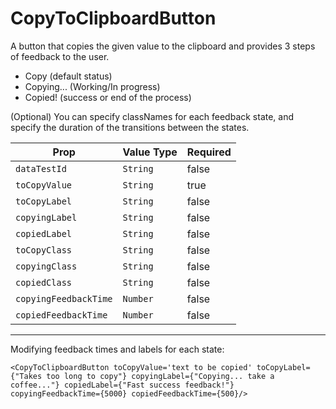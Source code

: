 # CopyToClipboardButton

A button that copies the given value to the clipboard and provides 3 steps of feedback to the user.

- Copy (default status)
- Copying... (Working/In progress)
- Copied! (success or end of the process)

(Optional) You can specify classNames for each feedback state, and specify the duration of the transitions between the states.

| Prop                  | Value Type | Required |
| --------------------- | ---------- | -------- |
| `dataTestId`          | `String`   | false    |
| `toCopyValue`         | `String`   | true     |
| `toCopyLabel`         | `String`   | false    |
| `copyingLabel`        | `String`   | false    |
| `copiedLabel`         | `String`   | false    |
| `toCopyClass`         | `String`   | false    |
| `copyingClass`        | `String`   | false    |
| `copiedClass`         | `String`   | false    |
| `copyingFeedbackTime` | `Number`   | false    |
| `copiedFeedbackTime`  | `Number`   | false    |


-----------
Modifying feedback times and labels for each state:
```
<CopyToClipboardButton toCopyValue='text to be copied' toCopyLabel={"Takes too long to copy"} copyingLabel={"Copying... take a coffee..."} copiedLabel={"Fast success feedback!"} copyingFeedbackTime={5000} copiedFeedbackTime={500}/>
```
